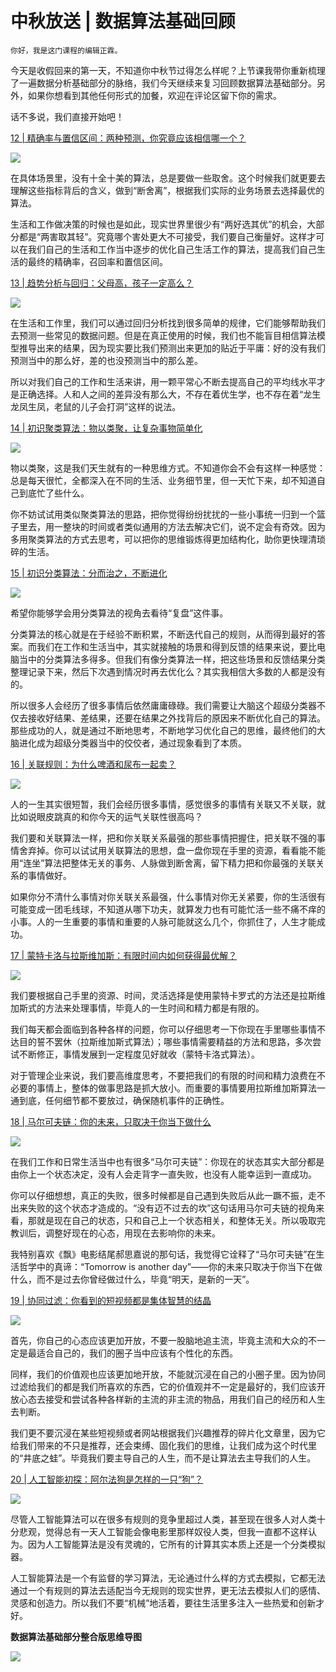 # 中秋放送 | 数据算法基础回顾

    你好，我是这门课程的编辑正霖。

今天是收假回来的第一天，不知道你中秋节过得怎么样呢？上节课我带你重新梳理了一遍数据分析基础部分的脉络，我们今天继续来复习回顾数据算法基础部分。另外，如果你想看到其他任何形式的加餐，欢迎在评论区留下你的需求。

话不多说，我们直接开始吧！

[12 | 精确率与置信区间：两种预测，你究竟应该相信哪一个？](https://time.geekbang.org/column/article/410422)

![](https://static001.geekbang.org/resource/image/5f/54/5f7e01c8bbb7ba4d2b5b9d186783d654.jpg?wh=1000x462)

在具体场景里，没有十全十美的算法，总是要做一些取舍。这个时候我们就更要去理解这些指标背后的含义，做到“断舍离”，根据我们实际的业务场景去选择最优的算法。

生活和工作做决策的时候也是如此，现实世界里很少有“两好选其优”的机会，大部分都是“两害取其轻”。究竟哪个害处更大不可接受，我们要自己衡量好。这样才可以在我们自己的生活和工作当中逐步的优化自己生活工作的算法，提高我们自己生活的最终的精确率，召回率和置信区间。

[13 | 趋势分析与回归：父母高，孩子一定高么？](https://time.geekbang.org/column/article/412094)

![](https://static001.geekbang.org/resource/image/ac/f1/ac92780305a17df1c3eeb6c324af29f1.jpg?wh=850x400)

在生活和工作里，我们可以通过回归分析找到很多简单的规律，它们能够帮助我们去预测一些常见的数据问题。但是在真正使用的时候，我们也不能盲目相信算法模型推导出来的结果，因为现实要比我们预测出来更加的贴近于平庸：好的没有我们预测当中的那么好，差的也没预测当中的那么差。

所以对我们自己的工作和生活来讲，用一颗平常心不断去提高自己的平均线水平才是正确选择。人和人之间的差异没有那么大，不存在着优生学，也不存在着“龙生龙凤生凤，老鼠的儿子会打洞”这样的说法。

[14 | 初识聚类算法：物以类聚，让复杂事物简单化](https://time.geekbang.org/column/article/412828)

![](https://static001.geekbang.org/resource/image/b3/b2/b313159dfaac355dc082a5ce7d3f8db2.jpg?wh=914x480)

物以类聚，这是我们天生就有的一种思维方式。不知道你会不会有这样一种感觉：总是每天很忙，全都深入在不同的生活、业务细节里，但一天忙下来，却不知道自己到底忙了些什么。

你不妨试试用类似聚类算法的思路，把你觉得纷纷扰扰的一些小事统一归到一个篮子里去，用一整块的时间或者类似通用的方法去解决它们，说不定会有奇效。因为多用聚类算法的方式去思考，可以把你的思维锻炼得更加结构化，助你更快理清琐碎的生活。

[15 | 初识分类算法：分而治之，不断进化](https://time.geekbang.org/column/article/413734)

![](https://static001.geekbang.org/resource/image/a1/57/a1faa2a34d02cbf417fc746389b8a357.jpg?wh=956x532)

希望你能够学会用分类算法的视角去看待“复盘”这件事。

分类算法的核心就是在于经验不断积累，不断迭代自己的规则，从而得到最好的答案。而我们在工作和生活当中，其实就接触的场景和得到反馈的结果来说，要比电脑当中的分类算法多得多。但我们有像分类算法一样，把这些场景和反馈结果分类整理记录下来，然后下次遇到情况时再去优化么？其实我相信大多数的人都是没有的。

所以很多人会经历了很多事情后依然庸庸碌碌。我们需要让大脑这个超级分类器不仅去接收好结果、差结果，还要在结果之外找背后的原因来不断优化自己的算法。那些成功的人，就是通过不断地思考，不断地学习优化自己的思维，最终他们的大脑进化成为超级分类器当中的佼佼者，通过现象看到了本质。

[16 | 关联规则：为什么啤酒和尿布一起卖？](https://time.geekbang.org/column/article/414442)

![](https://static001.geekbang.org/resource/image/e1/ec/e12bb7bb732fb20639a06d28e3cf83ec.jpg?wh=846x494)

人的一生其实很短暂，我们会经历很多事情，感觉很多的事情有关联又不关联，就比如说眼皮跳真的和你今天的运气关联性很高吗？

我们要和关联算法一样，把和你关联关系最强的那些事情把握住，把关联不强的事情舍弃掉。你可以试试用关联算法的思想，盘一盘你现在手里的资源，看看能不能用“连坐”算法把整体无关的事务、人脉做到断舍离，留下精力把和你最强的关联关系的事情做好。

如果你分不清什么事情对你关联关系最强，什么事情对你无关紧要，你的生活很有可能变成一团毛线球，不知道从哪下功夫，就算发力也有可能忙活一些不痛不痒的小事。人的一生重要的事情和重要的人脉可能就这么几个，你抓住了，人生才能成功。

[17 | 蒙特卡洛与拉斯维加斯：有限时间内如何获得最优解？](https://time.geekbang.org/column/article/415120)

![](https://static001.geekbang.org/resource/image/9b/af/9b49dddbc3bef1536bbda44a030ab9af.jpg?wh=998x484)

我们要根据自己手里的资源、时间，灵活选择是使用蒙特卡罗式的方法还是拉斯维加斯式的方法来处理事情，毕竟人的一生时间和精力都是有限的。

我们每天都会面临到各种各样的问题，你可以仔细思考一下你现在手里哪些事情不达目的誓不罢休（拉斯维加斯式算法）；哪些事情需要精益的方法和思路，多次尝试不断修正，事情发展到一定程度见好就收（蒙特卡洛式算法）。

对于管理企业来说，我们要高维度思考，不要把我们的有限的时间和精力浪费在不必要的事情上，整体的做事思路是抓大放小。而重要的事情要用拉斯维加斯算法一通到底，任何细节都不要放过，确保随机事件的正确性。

[18 | 马尔可夫链：你的未来，只取决于你当下做什么](https://time.geekbang.org/column/article/415893)

![](https://static001.geekbang.org/resource/image/be/dd/bef6b35fb5045224ec88be4f497c2fdd.jpg?wh=970x476)

在我们工作和日常生活当中也有很多“马尔可夫链”：你现在的状态其实大部分都是由你上一个状态决定，没有人会走背字一直失败，也没有人能幸运到一直成功。

你可以仔细想想，真正的失败，很多时候都是自己遇到失败后从此一蹶不振，走不出来失败的这个状态才造成的。“没有迈不过去的坎”这句话用马尔可夫链的视角来看，那就是现在自己的状态，只和自己上一个状态相关，和整体无关。所以吸取完教训后，调整好现在的心态，用现在去影响你的未来。

我特别喜欢《飘》电影结尾郝思嘉说的那句话，我觉得它诠释了“马尔可夫链”在生活哲学中的真谛：“Tomorrow is another day”——你的未来只取决于你当下在做什么，而不是过去你曾经做过什么，毕竟“明天，是新的一天”。

[19 | 协同过滤：你看到的短视频都是集体智慧的结晶](https://time.geekbang.org/column/article/416739)

![](https://static001.geekbang.org/resource/image/ff/3e/ffd367bca773d039e70116f25571383e.jpg?wh=948x496)

首先，你自己的心态应该更加开放，不要一股脑地追主流，毕竟主流和大众的不一定是最适合自己的，我们的圈子当中应该有个性化的东西。

同样，我们的价值观也应该更加地开放，不能就沉浸在自己的小圈子里。因为协同过滤给我们的都是我们所喜欢的东西，它的价值观并不一定是最好的，我们应该开放心态去接受和尝试各种各样新的主流的非主流的物品，用我们自己的经历和人生去判断。

我们更不要沉浸在某些短视频或者网站根据我们兴趣推荐的碎片化文章里，因为它给我们带来的不只是推荐，还会束缚、固化我们的思维，让我们成为这个时代里的“井底之蛙”。毕竟我们要主导自己的人生，而不是让算法去主导我们的人生。

[20 | 人工智能初探：阿尔法狗是怎样的一只“狗”？](https://time.geekbang.org/column/article/417460)

![](https://static001.geekbang.org/resource/image/a2/70/a259364b03fa6d0a2461553e7ba70270.jpg?wh=1024x466)

尽管人工智能算法可以在很多有规则的竞争里超过人类，甚至现在很多人对人类十分悲观，觉得总有一天人工智能会像电影里那样奴役人类，但我一直都不这样认为。因为人工智能算法是没有灵魂的，它所有的计算其实本质上还是一个分类模拟器。

人工智能算法是一个有监督的学习算法，无论通过什么样的方式去模拟，它都无法通过一个有规则的算法去适配当今无规则的现实世界，更无法去模拟人们的感情、灵感和创造力。所以我们不要“机械”地活着，要往生活里多注入一些热爱和创新才好。

**数据算法基础部分整合版思维导图**

![](https://static001.geekbang.org/resource/image/14/2e/140742e1a3e67e1cab3781746f81412e.jpg?wh=2724x2000)
    